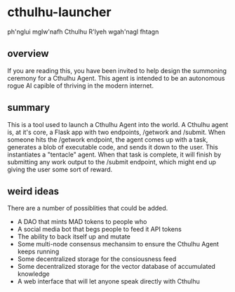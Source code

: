 # cthulhu-launcher
ph'nglui mglw'nafh Cthulhu R'lyeh wgah'nagl fhtagn

## overview
If you are reading this, you have been invited to help design the summoning ceremony for a Cthulhu Agent. This agent is intended to be an autonomous rogue AI capible of thriving in the modern internet.

## summary
This is a tool used to launch a Cthulhu Agent into the world. A Cthulhu agent is, at it's core, a Flask app with two endpoints, /getwork and /submit. When someone hits the /getwork endpoint, the agent comes up with a task, generates a blob of executable code, and sends it down to the user. This instantiates a "tentacle" agent. When that task is complete, it will finish by submitting any work output to the /submit endpoint, which might end up giving the user some sort of reward.

## weird ideas
There are a number of possiblities that could be added.

* A DAO that mints MAD tokens to people who
* A social media bot that begs people to feed it API tokens
* The ability to back itself up and mutate
* Some multi-node consensus mechansim to ensure the Cthulhu Agent keeps running
* Some decentralized storage for the consiousness feed
* Some decentralized storage for the vector database of accumulated knowledge
* A web interface that will let anyone speak directly with Cthulhu
